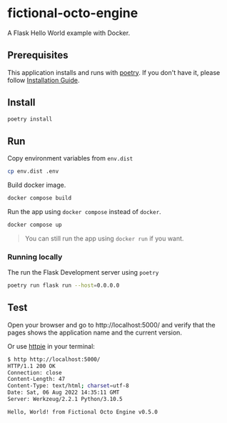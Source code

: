 # fictional-octo-engine

A Flask Hello World example with Docker.

## Prerequisites

This application installs and runs with [poetry](https://python-poetry.org/).
If you don't have it, please follow [Installation Guide](https://python-poetry.org/docs/#installation).

## Install

```bash
poetry install
```

## Run

Copy environment variables from `env.dist`

```bash
cp env.dist .env
```

Build docker image.

```bash
docker compose build
```

Run the app using `docker compose` instead of `docker`.

```bash
docker compose up
```

> You can still run the app using `docker run` if you want.

### Running locally

The run the Flask Development server using `poetry`

```bash
poetry run flask run --host=0.0.0.0
```

## Test

Open your browser and go to http://localhost:5000/ and verify that the pages shows
the application name and the current version.

Or use [httpie](https://httpie.io/) in your terminal:

```bash
$ http http://localhost:5000/
HTTP/1.1 200 OK
Connection: close
Content-Length: 47
Content-Type: text/html; charset=utf-8
Date: Sat, 06 Aug 2022 14:35:11 GMT
Server: Werkzeug/2.2.1 Python/3.10.5

Hello, World! from Fictional Octo Engine v0.5.0
```